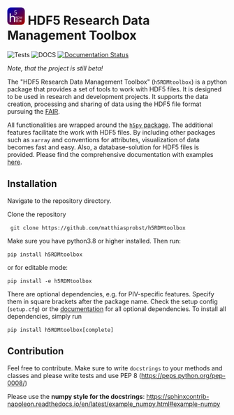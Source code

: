 
<h1 text-align: center;><img src="docs/icons/icon4.svg" alt="" width="40"/> HDF5 Research Data Management Toolbox</h1>


![Tests](https://github.com/matthiasprobst/h5RDMtoolbox/actions/workflows/tests.yml/badge.svg)
![DOCS](https://codecov.io/gh/matthiasprobst/h5RDMtoolbox/branch/dev/graph/badge.svg)
[![Documentation Status](https://readthedocs.org/projects/h5rdmtoolbox/badge/?version=latest)](https://h5rdmtoolbox.readthedocs.io/en/latest/?badge=latest)

*Note, that the project is still beta!*

The "HDF5 Research Data Management Toolbox" (`h5RDMtoolbox`) is a python package that provides a set of tools to work
with HDF5 files. It is designed to be used in research and development projects. It supports the data creation,
processing and sharing of data using the HDF5 file format pursuing the
[FAIR](https://www.nature.com/articles/sdata201618).

All functionalities are wrapped around the [`h5py` package](https://www.h5py.org/). The additional features 
facilitate the work with HDF5 files. By including other packages such as `xarray` and conventions for attributes, 
visualization of data becomes fast and easy. Also, a database-solution for HDF5 files is provided. Please find the 
comprehensive documentation with examples [here](h5rdmtoolbox.readthedocs.io/en/latest/).  


## Installation
Navigate to the repository directory.

Clone the repository

     git clone https://github.com/matthiasprobst/h5RDMtoolbox

Make sure you have python3.8 or higher installed. Then run:

    pip install h5RDMtoolbox
or for editable mode:

    pip install -e h5RDMtoolbox

There are optional dependencies, e.g. for PIV-specific features. Specify them in square brackets after the package 
name. Check the setup config (`setup.cfg`) or the [documentation](h5rdmtoolbox.readthedocs.io/en/latest/) for 
all optional dependencies. To install all dependencies, simply run

    pip install h5RDMtoolbox[complete]


## Contribution
Feel free to contribute. Make sure to write `docstrings` to your methods and classes and please write 
tests and use PEP 8 (https://peps.python.org/pep-0008/)

Please use the **numpy style for the docstrings**: 
https://sphinxcontrib-napoleon.readthedocs.io/en/latest/example_numpy.html#example-numpy


